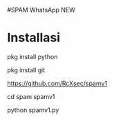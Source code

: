 #SPAM WhatsApp  NEW





# Installasi 




 pkg install python

 pkg install git
 
 https://github.com/RcXsec/spamv1

 cd spam spamv1

 python spamv1.py
